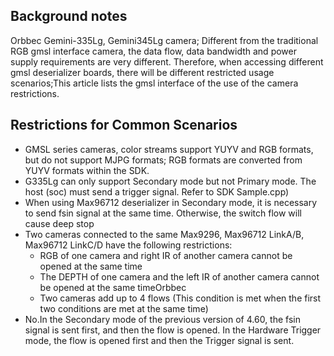 ## Background notes
Orbbec Gemini-335Lg, Gemini345Lg camera; Different from the traditional RGB gmsl interface camera, the data flow, data
bandwidth and power supply requirements are very different. Therefore, when accessing different gmsl deserializer boards, there
will be different restricted usage scenarios;This article lists the gmsl interface of the use of the camera restrictions.
## Restrictions for Common Scenarios
  - GMSL series cameras, color streams support YUYV and RGB formats, but do not support MJPG formats; RGB formats are
converted from YUYV formats within the SDK.
- G335Lg can only support Secondary mode but not Primary mode. The host (soc) must send a trigger signal. Refer to SDK
Sample.cpp)
- When using Max96712 deserializer in Secondary mode, it is necessary to send fsin signal at the same time. Otherwise, the
switch flow will cause deep stop
- Two cameras connected to the same Max9296, Max96712 LinkA/B, Max96712 LinkC/D have the following restrictions:
    - RGB of one camera and right IR of another camera cannot be opened at the same time
    - The DEPTH of one camera and the left IR of another camera cannot be opened at the same timeOrbbec
    - Two cameras add up to 4 flows (This condition is met when the first two conditions are met at the same time)
- No.In the Secondary mode of the previous version of 4.60, the fsin signal is sent first, and then the flow is opened. In the
Hardware Trigger mode, the flow is opened first and then the Trigger signal is sent.